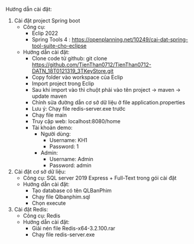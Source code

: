 Hướng dẫn cài đặt:
1. Cài đặt project Spring boot
	- Công cụ:	
		- Eclip 2022
		- Spring Tools 4 : https://openplanning.net/10249/cai-dat-spring-tool-suite-cho-eclipse
	- Hướng dẫn cài đặt:
		- Clone code từ github: 
git clone https://github.com/TienThan0712/TienThan0712-DATN_18T0121319_3TKeyStore.git
		- Copy folder vào workspace của Eclip
		- Import project trong Eclip
		- Sau khi import vào thì chuột phải vào tên project -> maven -> update maven
		- Chỉnh sửa đường dẫn cơ sở dữ liệu ở file application.properties
		- Lưu ý: Chạy file redis-server.exe trước
		- Chạy file main 
		- Truy cập web: localhost:8080/home
		- Tài khoản demo:
			- Người dùng: 
				- Username: KH1
				- Password: 1
			- Admin:
				- Username: Admin
				- Password: admin
2. Cài đặt cơ sở dữ liệu:
	- Công cụ:	SQL server 2019 Express + Full-Text trong gói cài đặt
	- Hướng dẫn cài đặt:
		- Tạo database có tên QLBanPhim
		- Chạy file Qlbanphim.sql
		- Chọn execute
3. Cài đặt Redis:
	- Công cụ: Redis
	- Hướng dẫn cài đặt:
		- Giải nén file Redis-x64-3.2.100.rar
		- Chạy file redis-server.exe


